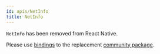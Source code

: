 ```yaml
---
id: apis/NetInfo
title: NetInfo
---
```


`NetInfo` has been removed from React Native.

Please use [bindings](https://github.com/rescript-react-native/netinfo) to the
replacement
[community package](https://github.com/react-native-community/react-native-netinfo).
